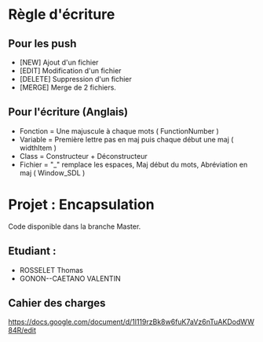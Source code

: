 # Règle d'écriture

## Pour les push
- [NEW] Ajout d'un fichier
- [EDIT] Modification d'un fichier
- [DELETE] Suppression d'un fichier
- [MERGE] Merge de 2 fichiers.

## Pour l'écriture (Anglais)
- Fonction = Une majuscule à chaque mots ( FunctionNumber ) 
- Variable = Première lettre pas en maj puis chaque début une maj ( widthItem )
- Class = Constructeur + Déconstructeur
- Fichier = "_" remplace les espaces, Maj début du mots, Abréviation en maj ( Window_SDL )

# Projet : Encapsulation

Code disponible dans la branche Master.

## Etudiant :
- ROSSELET Thomas
- GONON--CAETANO VALENTIN

## Cahier des charges

https://docs.google.com/document/d/1l119rzBk8w6fuK7aVz6nTuAKDodWW84R/edit
